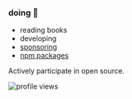 ### doing 👋

- reading books
- developing
- [sponsoring](https://github.com/qiutian00?tab=sponsoring)
- [npm packages](https://www.npmjs.com/~qiutian00)


Actively participate in open source.


![profile views](https://komarev.com/ghpvc/?username=qiutian00&style=plastic)
